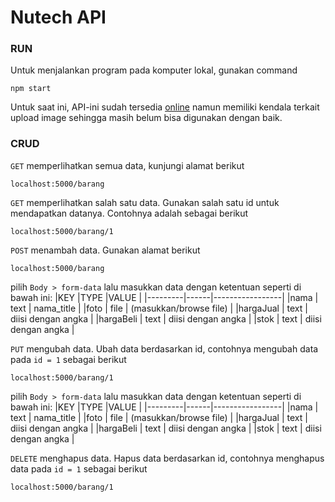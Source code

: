 # Nutech API
### RUN
Untuk menjalankan program pada komputer lokal, gunakan command
```
npm start
```

Untuk saat ini, API-ini sudah tersedia [online](https://nutech10-api.herokuapp.com/barang) namun memiliki kendala terkait upload image sehingga masih belum bisa digunakan dengan baik.

### CRUD
`GET` memperlihatkan semua data, kunjungi alamat berikut
```
localhost:5000/barang
```
`GET` memperlihatkan salah satu data. Gunakan salah satu id untuk mendapatkan datanya. Contohnya adalah sebagai berikut
```
localhost:5000/barang/1
```
`POST` menambah data. Gunakan alamat berikut
```
localhost:5000/barang
```
pilih `Body > form-data` lalu masukkan data dengan ketentuan seperti di bawah ini:
|KEY      |TYPE  |VALUE            |
|---------|------|-----------------|
|nama     | text | nama_title      |
|foto     | file | (masukkan/browse file) |
|hargaJual | text | diisi dengan angka |
|hargaBeli | text | diisi dengan angka |
|stok | text | diisi dengan angka |

`PUT` mengubah data. Ubah data berdasarkan id, contohnya mengubah data pada `id = 1` sebagai berikut
```
localhost:5000/barang/1
```
pilih `Body > form-data` lalu masukkan data dengan ketentuan seperti di bawah ini:
|KEY      |TYPE  |VALUE            |
|---------|------|-----------------|
|nama     | text | nama_title      |
|foto     | file | (masukkan/browse file) |
|hargaJual | text | diisi dengan angka |
|hargaBeli | text | diisi dengan angka |
|stok | text | diisi dengan angka |

`DELETE` menghapus data. Hapus data berdasarkan id, contohnya menghapus data pada `id = 1` sebagai berikut
```
localhost:5000/barang/1
```